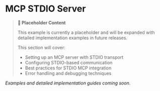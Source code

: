 # MCP STDIO Server

> **📝 Placeholder Content**
> 
> This example is currently a placeholder and will be expanded with detailed implementation examples in future releases. 
> 
> This section will cover:
> - Setting up an MCP server with STDIO transport
> - Configuring STDIO-based communication
> - Best practices for STDIO MCP integration
> - Error handling and debugging techniques

*Examples and detailed implementation guides coming soon.*